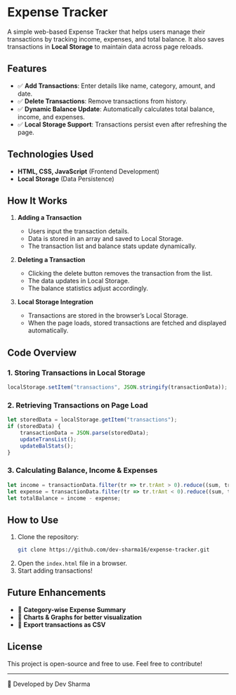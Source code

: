 # Expense Tracker

A simple web-based Expense Tracker that helps users manage their transactions by tracking income, expenses, and total balance. It also saves transactions in **Local Storage** to maintain data across page reloads.

## Features

- ✅ **Add Transactions**: Enter details like name, category, amount, and date.
- ✅ **Delete Transactions**: Remove transactions from history.
- ✅ **Dynamic Balance Update**: Automatically calculates total balance, income, and expenses.
- ✅ **Local Storage Support**: Transactions persist even after refreshing the page.

## Technologies Used

- **HTML, CSS, JavaScript** (Frontend Development)
- **Local Storage** (Data Persistence)

## How It Works

1. **Adding a Transaction**
   - Users input the transaction details.
   - Data is stored in an array and saved to Local Storage.
   - The transaction list and balance stats update dynamically.

2. **Deleting a Transaction**
   - Clicking the delete button removes the transaction from the list.
   - The data updates in Local Storage.
   - The balance statistics adjust accordingly.

3. **Local Storage Integration**
   - Transactions are stored in the browser’s Local Storage.
   - When the page loads, stored transactions are fetched and displayed automatically.

## Code Overview

### 1. **Storing Transactions in Local Storage**
```js
localStorage.setItem("transactions", JSON.stringify(transactionData));
```

### 2. **Retrieving Transactions on Page Load**
```js
let storedData = localStorage.getItem("transactions");
if (storedData) {
    transactionData = JSON.parse(storedData);
    updateTransList();
    updateBalStats();
}
```

### 3. **Calculating Balance, Income & Expenses**
```js
let income = transactionData.filter(tr => tr.trAmt > 0).reduce((sum, tr) => sum + tr.trAmt, 0);
let expense = transactionData.filter(tr => tr.trAmt < 0).reduce((sum, tr) => sum + Math.abs(tr.trAmt), 0);
let totalBalance = income - expense;
```

## How to Use

1. Clone the repository:
   ```sh
   git clone https://github.com/dev-sharma16/expense-tracker.git
   ```
2. Open the `index.html` file in a browser.
3. Start adding transactions!

## Future Enhancements

- 📌 **Category-wise Expense Summary**
- 📌 **Charts & Graphs for better visualization**
- 📌 **Export transactions as CSV**

## License

This project is open-source and free to use. Feel free to contribute!

---
🔗 Developed by Dev Sharma

